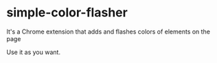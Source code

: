 # simple-color-flasher
It's a Chrome extension that adds and flashes colors of elements on the page

Use it as you want.
